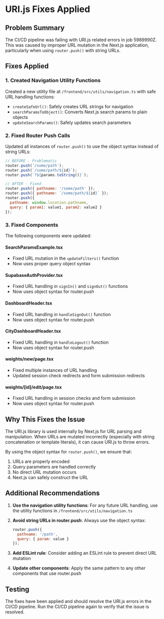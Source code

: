 <!--

 * Copyright (c) 2025 Cosmo Exploit Group LLC. All Rights Reserved.
 * 
 * PROPRIETARY AND CONFIDENTIAL
 * 
 * This file is part of the Cosmo Exploit Group LLC Weight Management System.
 * Unauthorized copying of this file, via any medium is strictly prohibited.
 * 
 * This file contains proprietary and confidential information of 
 * Cosmo Exploit Group LLC and may not be copied, distributed, or used
 * in any way without explicit written permission.
 

-->

# URI.js Fixes Applied

## Problem Summary

The CI/CD pipeline was failing with URI.js related errors in job 5989990Z. This was caused by improper URL mutation in the Next.js application, particularly when using `router.push()` with string URLs.

## Fixes Applied

### 1. Created Navigation Utility Functions

Created a new utility file at `/frontend/src/utils/navigation.ts` with safe URL handling functions:

- `createSafeUrl()`: Safely creates URL strings for navigation
- `searchParamsToObject()`: Converts Next.js search params to plain objects
- `updateSearchParams()`: Safely updates search parameters

### 2. Fixed Router Push Calls

Updated all instances of `router.push()` to use the object syntax instead of string URLs:

```javascript
// BEFORE - Problematic
router.push('/some/path');
router.push(`/some/path/${id}`);
router.push(`?${params.toString()}`);

// AFTER - Fixed
router.push({ pathname: '/some/path' });
router.push({ pathname: `/some/path/${id}` });
router.push({
  pathname: window.location.pathname,
  query: { param1: value1, param2: value2 }
});
```

### 3. Fixed Components

The following components were updated:

#### SearchParamsExample.tsx
- Fixed URL mutation in the `updateFilters()` function
- Now uses proper query object syntax

#### SupabaseAuthProvider.tsx
- Fixed URL handling in `signIn()` and `signOut()` functions
- Now uses object syntax for router.push

#### DashboardHeader.tsx
- Fixed URL handling in `handleSignOut()` function
- Now uses object syntax for router.push

#### CityDashboardHeader.tsx
- Fixed URL handling in `handleLogout()` function
- Now uses object syntax for router.push

#### weights/new/page.tsx
- Fixed multiple instances of URL handling
- Updated session check redirects and form submission redirects

#### weights/[id]/edit/page.tsx
- Fixed URL handling in session checks and form submission
- Now uses object syntax for router.push

## Why This Fixes the Issue

The URI.js library is used internally by Next.js for URL parsing and manipulation. When URLs are mutated incorrectly (especially with string concatenation or template literals), it can cause URI.js to throw errors.

By using the object syntax for `router.push()`, we ensure that:

1. URLs are properly encoded
2. Query parameters are handled correctly
3. No direct URL mutation occurs
4. Next.js can safely construct the URL

## Additional Recommendations

1. **Use the navigation utility functions**: For any future URL handling, use the utility functions in `/frontend/src/utils/navigation.ts`

2. **Avoid string URLs in router.push**: Always use the object syntax:
   ```javascript
   router.push({
     pathname: '/path',
     query: { param: value }
   });
   ```

3. **Add ESLint rule**: Consider adding an ESLint rule to prevent direct URL mutation

4. **Update other components**: Apply the same pattern to any other components that use router.push

## Testing

The fixes have been applied and should resolve the URI.js errors in the CI/CD pipeline. Run the CI/CD pipeline again to verify that the issue is resolved.
